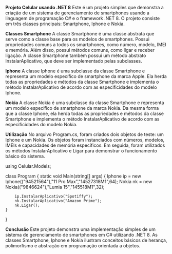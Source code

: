 **Projeto Celular usando .NET 8**
Este é um projeto simples que demonstra a criação de um sistema de gerenciamento de smartphones usando a linguagem de programação C# e o framework .NET 8. O projeto consiste em três classes principais: Smartphone, Iphone e Nokia.

**Classes
Smartphone**
A classe Smartphone é uma classe abstrata que serve como a classe base para os modelos de smartphones. Possui propriedades comuns a todos os smartphones, como número, modelo, IMEI e memória. Além disso, possui métodos comuns, como ligar e receber ligação. A classe Smartphone também possui um método abstrato InstalarAplicativo, que deve ser implementado pelas subclasses.

**Iphone**
A classe Iphone é uma subclasse da classe Smartphone e representa um modelo específico de smartphone da marca Apple. Ela herda todas as propriedades e métodos da classe Smartphone e implementa o método InstalarAplicativo de acordo com as especificidades do modelo Iphone.

**Nokia**
A classe Nokia é uma subclasse da classe Smartphone e representa um modelo específico de smartphone da marca Nokia. Da mesma forma que a classe Iphone, ela herda todas as propriedades e métodos da classe Smartphone e implementa o método InstalarAplicativo de acordo com as especificidades do modelo Nokia.

**Utilização**
No arquivo Program.cs, foram criados dois objetos de teste: um Iphone e um Nokia. Os objetos foram instanciados com números, modelos, IMEIs e capacidades de memória específicos. Em seguida, foram utilizados os métodos InstalarAplicativo e Ligar para demonstrar o funcionamento básico do sistema.



using Celular.Models;

class Program
{
    static void Main(string[] args)
    {
        Iphone ip = new Iphone(("94521564"),"11 Pro Max","14527318M1",64);
        Nokia nk = new Nokia(("9846624"),"Lumia 15","145518M1",32);

        ip.InstalarAplicativo("Spotiffy");
        nk.InstalarAplicativo("Amazon Prime");
        nk.Ligar();
    }
}


**Conclusão**
Este projeto demonstra uma implementação simples de um sistema de gerenciamento de smartphones em C# utilizando .NET 8. As classes Smartphone, Iphone e Nokia ilustram conceitos básicos de herança, polimorfismo e abstração em programação orientada a objetos.

